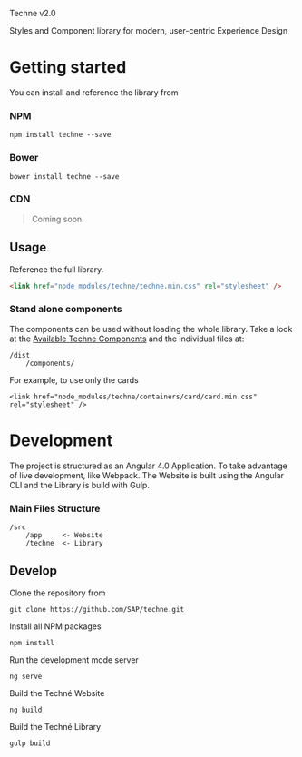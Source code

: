 Techne v2.0

Styles and Component library for modern, user-centric Experience Design

# Getting started

You can install and reference the library from 

### NPM 

````
npm install techne --save
````

### Bower

````
bower install techne --save
````

### CDN

> Coming soon.

## Usage

Reference the full library.

```html
<link href="node_modules/techne/techne.min.css" rel="stylesheet" />
```

### Stand alone components

The components can be used without loading the whole library. Take a look at the [Available Techne Components](https://github.com/SAP/techne/wiki/Techne-Components) and the individual files at:

```
/dist
    /components/
```

For example, to use only the cards
```
<link href="node_modules/techne/containers/card/card.min.css" rel="stylesheet" />
````

# Development

The project is structured as an Angular 4.0 Application. To take advantage of live development, like Webpack. The Website is built using the Angular CLI and the Library is build with Gulp.

### Main Files Structure
````
/src
    /app     <- Website
    /techne  <- Library
````

## Develop

Clone the repository from 

`git clone https://github.com/SAP/techne.git`

Install all NPM packages

`npm install`

Run the development mode server

`ng serve`

Build the Techné Website

`ng build`

Build the Techné Library 

`gulp build`